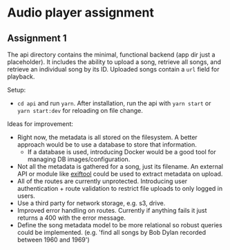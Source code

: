 # Audio player assignment

## Assignment 1

The api directory contains the minimal, functional backend (app dir just a placeholder). It includes the ability to upload a song, 
retrieve all songs, and retrieve an individual song by its ID. Uploaded songs contain a `url` field for playback. 

Setup: 

* `cd api` and run `yarn`. After installation, run the api with `yarn start` or `yarn start:dev` for reloading on file change. 

Ideas for improvement: 

* Right now, the metadata is all stored on the filesystem. A better approach would be to use a database to store that information. 
  * If a database is used, introducing Docker would be a good tool for managing DB images/configuration.
* Not all the metadata is gathered for a song, just its filename. An external API or module like [exiftool](https://github.com/nathanpeck/exiftool) could be used to extract metadata on upload. 
* All of the routes are currently unprotected. Introducing user authentication + route validation to restrict file uploads to only logged in users.
* Use a third party for network storage, e.g. s3, drive.
* Improved error handling on routes. Currently if anything fails it just returns a 400 with the error message.
* Define the song metadata model to be more relational so robust queries could be implemented. (e.g. 'find all songs by Bob Dylan recorded between 1960 and 1969')




